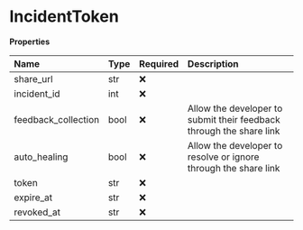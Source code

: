 # IncidentToken

**Properties**

| Name                | Type | Required | Description                                                         |
| :------------------ | :--- | :------- | :------------------------------------------------------------------ |
| share_url           | str  | ❌       |                                                                     |
| incident_id         | int  | ❌       |                                                                     |
| feedback_collection | bool | ❌       | Allow the developer to submit their feedback through the share link |
| auto_healing        | bool | ❌       | Allow the developer to resolve or ignore through the share link     |
| token               | str  | ❌       |                                                                     |
| expire_at           | str  | ❌       |                                                                     |
| revoked_at          | str  | ❌       |                                                                     |

<!-- This file was generated by liblab | https://liblab.com/ -->
